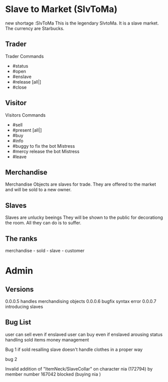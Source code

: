 # Slave to Market (SlvToMa)
new shortage :SlvToMa
This is the legendary SlvtoMa. It is a slave market.
The currency are Starbucks.

## Trader
Trader Commands

- #status
- #open
- #enslave
- #release [all|<Nickname>] 
- #close 



## Visitor 
Visitors Commands
- #sell <nickname>
- #present [all|<Nickname>] 
- #buy <nickname>
- #info
- #buggy    to fix the bot Mistress
- #mercy   release the bot Mistress
- #leave 

## Merchandise

Merchandise Objects are slaves for trade. 
They are offered to the market and will be sold to a new owner.

## Slaves
Slaves are unlucky beeings  They will be shown to the public for decorationg the room. All they can do is to suffer.


## The ranks

merchandise - sold - slave - customer

# Admin 
## Versions 
0.0.0.5  handles merchandising objects 
0.0.0.6  bugfix syntax error
0.0.0.7  introducing slaves


## Bug List 

user can sell even if enslaved 
user can buy even if enslaved
arousing status
handling sold items 
money management 

Bug 1 
if sold resalling slave doesn't handle clothes in a proper way

bug 2

Invalid addition of "ItemNeck/SlaveCollar" on character nia (172794) by member number 167042 blocked (buying nia )